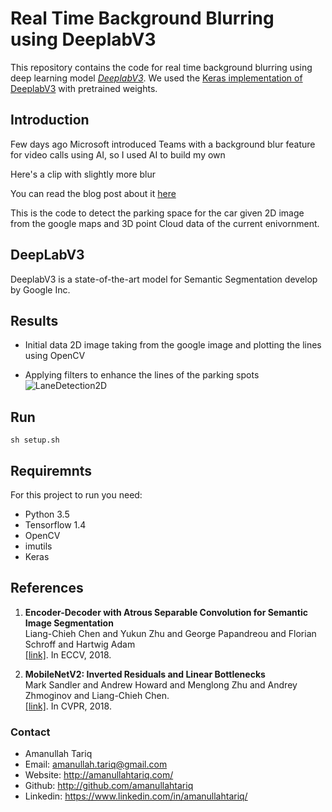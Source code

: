 # Real Time Background Blurring using DeeplabV3
This repository contains the code for real time background blurring using deep learning model *[DeeplabV3](https://arxiv.org/abs/1706.05587)*. We used the [Keras implementation of DeeplabV3](https://github.com/bonlime/keras-deeplab-v3-plus) with pretrained weights. 

## Introduction
Few days ago Microsoft introduced Teams with a background blur feature for video calls using AI, so I used AI to build my own


Here's a clip with slightly more blur


You can read the blog post about it [here](http://amanullahtariq.com/blog_posts/realtime_bg_blur.html) 



This is the code to detect the parking space for the car given 2D image from the google maps and 3D point Cloud data of the current enivornment.

## DeepLabV3
 DeeplabV3 is a state-of-the-art model for Semantic Segmentation develop by Google Inc. 



## Results
* Initial data 2D image taking from the google image and plotting the lines using OpenCV


* Applying filters to enhance the lines of the parking spots
![LaneDetection2D](images/2d.png)


## Run
```
sh setup.sh
```


## Requiremnts
For this project to run you need:
* Python 3.5
* Tensorflow 1.4
* OpenCV
* imutils
* Keras


## References

1.  **Encoder-Decoder with Atrous Separable Convolution for Semantic Image Segmentation**<br />
    Liang-Chieh Chen and Yukun Zhu and George Papandreou and Florian Schroff and Hartwig Adam <br />
    [[link]](https://arxiv.org/abs/1802.02611). In ECCV, 2018.

2.  **MobileNetV2: Inverted Residuals and Linear Bottlenecks** <br />
    Mark Sandler and Andrew Howard and Menglong Zhu and Andrey Zhmoginov and Liang-Chieh Chen. <br />
    [[link]](https://arxiv.org/abs/1801.04381). In CVPR, 2018.


### Contact
* Amanullah Tariq 
* Email: amanullah.tariq@gmail.com
* Website: http://amanullahtariq.com/
* Github: http://github.com/amanullahtariq
* Linkedin: https://www.linkedin.com/in/amanullahtariq/

